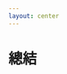 ```yaml
---
layout: center
---
```


# 總結

<!--
好，今天的內容就差不多到這邊。真的是非常扎實的內容啊，我在製作簡報時也覺得非常充實，很像上了一堂三個小時的大學課。

我知道這次的內容有點多，也是因為我希望把 React 的細節和知識講清楚，透過一堂工作坊，避免未來好幾年的踩坑，如果你一時之間沒辦法消化也沒關係，之後我會把今天的直播剪輯成單元的影音，讓大家可以透過回放來複習。

另外我也想和大家分享接下來的規劃。

這場工作坊分享的目標，是幫助你踏出成為前端 SR 的第一步。接下來，我還會持續製作包括進階技術、面試、軟實力等更多單元內容，具體像是 React-Query 應用與面試題、各種狀態管理庫的比較、Next CSR、SSR、PPR 的應用，以及如何準備技術面試、如何在團隊中有效溝通與推動技術決策、如何在工作中主動展現影響力等等。都會一併新增在這次的工作坊單元，目標是把這場工作坊，擴充成一堂前端 JR → SR 的完整課程，幫助更多想提升職涯競爭力的朋友。

那為了感謝這次報名參加工作坊的第一批學員，只要你願意花幾分鐘的時間，幫我留下你對這次工作坊的真實心得，未來新增的課程內容都可免費獲得！我會在課程推出前通知你～

如果不知道要寫什麼也沒關係，你可以簡單分享：

- 這場工作坊什麼內容對你最有幫助？
- 你會怎麼推薦這場工作坊給你的朋友？
- 有什麼想法或建議給我嗎？

不管是正面或負面，只要是真實的想法，對我來說都非常珍貴！
-->
